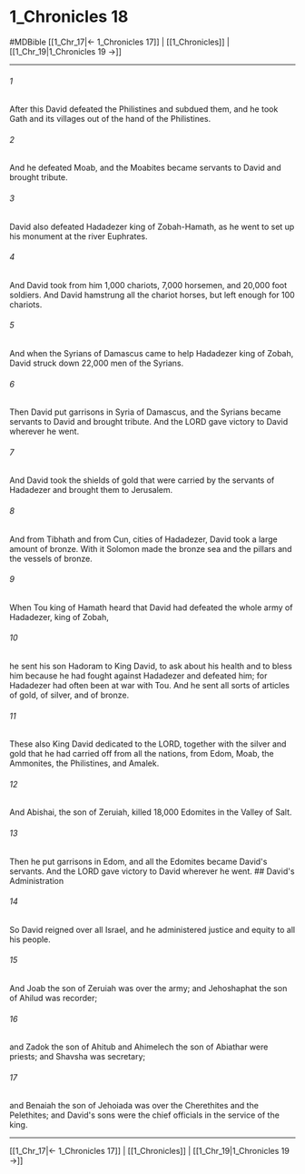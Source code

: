 # 1_Chronicles 18
#MDBible
[[1_Chr_17|← 1_Chronicles 17]] | [[1_Chronicles]] | [[1_Chr_19|1_Chronicles 19 →]]

***

###### 1 
After this David defeated the Philistines and subdued them, and he took Gath and its villages out of the hand of the Philistines. 

###### 2 
And he defeated Moab, and the Moabites became servants to David and brought tribute. 

###### 3 
David also defeated Hadadezer king of Zobah-Hamath, as he went to set up his monument at the river Euphrates. 

###### 4 
And David took from him 1,000 chariots, 7,000 horsemen, and 20,000 foot soldiers. And David hamstrung all the chariot horses, but left enough for 100 chariots. 

###### 5 
And when the Syrians of Damascus came to help Hadadezer king of Zobah, David struck down 22,000 men of the Syrians. 

###### 6 
Then David put garrisons in Syria of Damascus, and the Syrians became servants to David and brought tribute. And the LORD gave victory to David wherever he went. 

###### 7 
And David took the shields of gold that were carried by the servants of Hadadezer and brought them to Jerusalem. 

###### 8 
And from Tibhath and from Cun, cities of Hadadezer, David took a large amount of bronze. With it Solomon made the bronze sea and the pillars and the vessels of bronze. 

###### 9 
When Tou king of Hamath heard that David had defeated the whole army of Hadadezer, king of Zobah, 

###### 10 
he sent his son Hadoram to King David, to ask about his health and to bless him because he had fought against Hadadezer and defeated him; for Hadadezer had often been at war with Tou. And he sent all sorts of articles of gold, of silver, and of bronze. 

###### 11 
These also King David dedicated to the LORD, together with the silver and gold that he had carried off from all the nations, from Edom, Moab, the Ammonites, the Philistines, and Amalek. 

###### 12 
And Abishai, the son of Zeruiah, killed 18,000 Edomites in the Valley of Salt. 

###### 13 
Then he put garrisons in Edom, and all the Edomites became David's servants. And the LORD gave victory to David wherever he went. ## David's Administration 

###### 14 
So David reigned over all Israel, and he administered justice and equity to all his people. 

###### 15 
And Joab the son of Zeruiah was over the army; and Jehoshaphat the son of Ahilud was recorder; 

###### 16 
and Zadok the son of Ahitub and Ahimelech the son of Abiathar were priests; and Shavsha was secretary; 

###### 17 
and Benaiah the son of Jehoiada was over the Cherethites and the Pelethites; and David's sons were the chief officials in the service of the king. 

***

[[1_Chr_17|← 1_Chronicles 17]] | [[1_Chronicles]] | [[1_Chr_19|1_Chronicles 19 →]]
